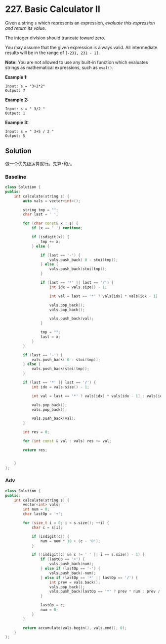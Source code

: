 # 227. Basic Calculator II

Given a string `s` which represents an expression, *evaluate this expression and return its value*. 

The integer division should truncate toward zero.

You may assume that the given expression is always valid. All intermediate results will be in the range of `[-231, 231 - 1]`.

**Note:** You are not allowed to use any built-in function which evaluates strings as mathematical expressions, such as `eval()`.

 

**Example 1:**

```
Input: s = "3+2*2"
Output: 7
```

**Example 2:**

```
Input: s = " 3/2 "
Output: 1
```

**Example 3:**

```
Input: s = " 3+5 / 2 "
Output: 5
```

 ## Solution

做一个优先级运算就行。先算`*`和`/`。

### Baseline

```c++
class Solution {
public:
    int calculate(string s) {
        auto vals = vector<int>();

        string tmp = "";
        char last = ' ';

        for (char const& x : s) {
            if (x == ' ') continue;

            if (isdigit(x)) {
                tmp += x;
            } else {

                if (last == '-') {
                    vals.push_back( 0 - stoi(tmp));
                } else {
                    vals.push_back(stoi(tmp));
                }

                if (last == '*' || last == '/') {
                    int idx = vals.size() - 1;

                    int val = last == '*' ? vals[idx] * vals[idx - 1] : vals[idx-1] / vals[idx];

                    vals.pop_back();
                    vals.pop_back();

                    vals.push_back(val);
                }

                tmp = "";
                last = x;
            }
        }

        if (last == '-') {
            vals.push_back( 0 - stoi(tmp));
        } else {
            vals.push_back(stoi(tmp));
        }

        if (last == '*' || last == '/') {
            int idx = vals.size() - 1;

            int val = last == '*' ? vals[idx] * vals[idx - 1] : vals[idx-1] / vals[idx];

            vals.pop_back();
            vals.pop_back();

            vals.push_back(val);
        }

        int res = 0;

        for (int const & val : vals) res += val;

        return res;


    }
};
```

### Adv

```c++
class Solution {
public:
    int calculate(string s) {
        vector<int> vals;
        int num = 0;
        char lastOp = '+';

        for (size_t i = 0; i < s.size(); ++i) {
            char c = s[i];

            if (isdigit(c)) {
                num = num * 10 + (c - '0');
            }

            if (!isdigit(c) && c != ' ' || i == s.size() - 1) {
                if (lastOp == '+') {
                    vals.push_back(num);
                } else if (lastOp == '-') {
                    vals.push_back(-num);
                } else if (lastOp == '*' || lastOp == '/') {
                    int prev = vals.back();
                    vals.pop_back();
                    vals.push_back(lastOp == '*' ? prev * num : prev / num);
                }

                lastOp = c;
                num = 0;
            }
        }

        return accumulate(vals.begin(), vals.end(), 0);
    }
};
```


